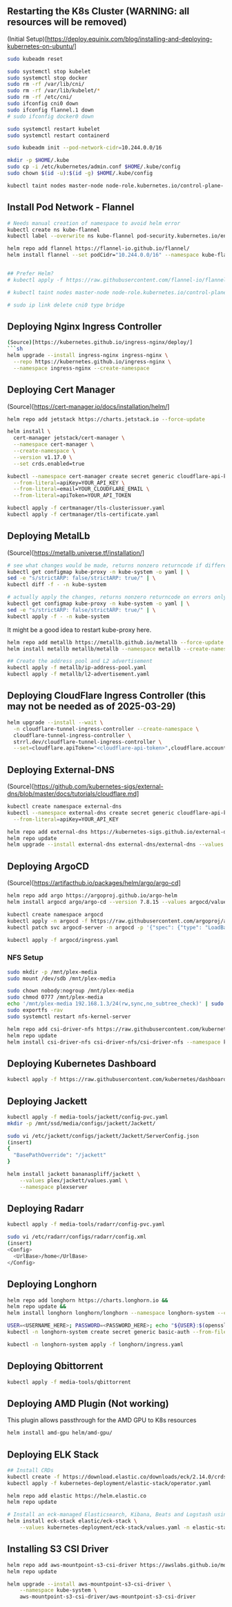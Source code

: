 ## Restarting the K8s Cluster (WARNING: all resources will be removed)

(Initial Setup)[https://deploy.equinix.com/blog/installing-and-deploying-kubernetes-on-ubuntu/]

```sh
sudo kubeadm reset

sudo systemctl stop kubelet
sudo systemctl stop docker
sudo rm -rf /var/lib/cni/
sudo rm -rf /var/lib/kubelet/*
sudo rm -rf /etc/cni/
sudo ifconfig cni0 down
sudo ifconfig flannel.1 down
# sudo ifconfig docker0 down

sudo systemctl restart kubelet
sudo systemctl restart containerd

sudo kubeadm init --pod-network-cidr=10.244.0.0/16

mkdir -p $HOME/.kube
sudo cp -i /etc/kubernetes/admin.conf $HOME/.kube/config
sudo chown $(id -u):$(id -g) $HOME/.kube/config

kubectl taint nodes master-node node-role.kubernetes.io/control-plane-
```
## Install Pod Network - Flannel
```sh
# Needs manual creation of namespace to avoid helm error
kubectl create ns kube-flannel
kubectl label --overwrite ns kube-flannel pod-security.kubernetes.io/enforce=privileged

helm repo add flannel https://flannel-io.github.io/flannel/
helm install flannel --set podCidr="10.244.0.0/16" --namespace kube-flannel flannel/flannel


## Prefer Helm?
# kubectl apply -f https://raw.githubusercontent.com/flannel-io/flannel/master/Documentation/kube-flannel.yml

# kubectl taint nodes master-node node-role.kubernetes.io/control-plane-

# sudo ip link delete cni0 type bridge
```

## Deploying Nginx Ingress Controller

<!-- (Source)[https://github.com/morrismusumi/kubernetes/tree/main/clusters/homelab-k8s/apps/metallb-plus-nginx-ingress]
```sh
helm install nginx-ingress oci://ghcr.io/nginxinc/charts/nginx-ingress --version 1.0.2 -->
```sh
(Source)[https://kubernetes.github.io/ingress-nginx/deploy/]
```sh
helm upgrade --install ingress-nginx ingress-nginx \
  --repo https://kubernetes.github.io/ingress-nginx \
  --namespace ingress-nginx --create-namespace
```

## Deploying Cert Manager

<!-- (Source)[https://github.com/morrismusumi/kubernetes/tree/main/clusters/homelab-k8s/apps/cert-manager]

```sh
kubectl apply -f https://github.com/cert-manager/cert-manager/releases/download/v1.12.0/cert-manager.yaml

kubectl --namespace cert-manager create secret generic cloudflare-api-key \
  --from-literal=apiKey=YOUR_API_KEY \
  --from-literal=email=YOUR_CLOUDFLARE_EMAIL \
  --from-literal=apiToken=YOUR_API_TOKEN

kubectl apply -f certmanager/tls-clusterissuer.yaml
kubectl apply -f certmanager/tls-certificate.yaml
``` -->

(Source)[https://cert-manager.io/docs/installation/helm/]
```sh
helm repo add jetstack https://charts.jetstack.io --force-update

helm install \
  cert-manager jetstack/cert-manager \
  --namespace cert-manager \
  --create-namespace \
  --version v1.17.0 \
  --set crds.enabled=true

kubectl --namespace cert-manager create secret generic cloudflare-api-key \
  --from-literal=apiKey=YOUR_API_KEY \
  --from-literal=email=YOUR_CLOUDFLARE_EMAIL \
  --from-literal=apiToken=YOUR_API_TOKEN

kubectl apply -f certmanager/tls-clusterissuer.yaml
kubectl apply -f certmanager/tls-certificate.yaml
```



## Deploying MetalLb

(Source)[https://metallb.universe.tf/installation/]

```sh
# see what changes would be made, returns nonzero returncode if different
kubectl get configmap kube-proxy -n kube-system -o yaml | \
sed -e "s/strictARP: false/strictARP: true/" | \
kubectl diff -f - -n kube-system

# actually apply the changes, returns nonzero returncode on errors only
kubectl get configmap kube-proxy -n kube-system -o yaml | \
sed -e "s/strictARP: false/strictARP: true/" | \
kubectl apply -f - -n kube-system
```
It might be a good idea to restart kube-proxy here.

```sh
helm repo add metallb https://metallb.github.io/metallb --force-update
helm install metallb metallb/metallb --namespace metallb --create-namespace

## Create the address pool and L2 advertisement
kubectl apply -f metallb/ip-address-pool.yaml
kubectl apply -f metallb/l2-advertisement.yaml
```

## Deploying CloudFlare Ingress Controller (this may not be needed as of 2025-03-29)
```sh
helm upgrade --install --wait \
  -n cloudflare-tunnel-ingress-controller --create-namespace \
  cloudflare-tunnel-ingress-controller \
  strrl.dev/cloudflare-tunnel-ingress-controller \
  --set=cloudflare.apiToken="<cloudflare-api-token>",cloudflare.accountId="<cloudflare-account-id>",cloudflare.tunnelName="<your-favorite-tunnel-name>"
```

## Deploying External-DNS

<!-- ```sh
kubectl create secret generic cloudflare-api-key --from-literal=apiKey=YOUR_API_KEY --from-literal=email=YOUR_CLOUDFLARE_EMAIL --from-literal=apiToken=YOUR_API_TOKEN
kubectl apply -f external-dns/deployment.yaml
``` -->

(Source)[https://github.com/kubernetes-sigs/external-dns/blob/master/docs/tutorials/cloudflare.md]
```sh
kubectl create namespace external-dns
kubectl --namespace external-dns create secret generic cloudflare-api-key \
  --from-literal=apiKey=YOUR_API_KEY

helm repo add external-dns https://kubernetes-sigs.github.io/external-dns/
helm repo update
helm upgrade --install external-dns external-dns/external-dns --values external-dns/values.yaml --namespace external-dns
```

## Deploying ArgoCD

(Source)[https://artifacthub.io/packages/helm/argo/argo-cd]
```sh
helm repo add argo https://argoproj.github.io/argo-helm
helm install argocd argo/argo-cd --version 7.8.15 --values argocd/values.yaml --namespace argocd --create-namespace
```

```sh
kubectl create namespace argocd
kubectl apply -n argocd -f https://raw.githubusercontent.com/argoproj/argo-cd/stable/manifests/install.yaml
kubectl patch svc argocd-server -n argocd -p '{"spec": {"type": "LoadBalancer"}}'

kubectl apply -f argocd/ingress.yaml

```

### NFS Setup

```sh
sudo mkdir -p /mnt/plex-media
sudo mount /dev/sdb /mnt/plex-media

sudo chown nobody:nogroup /mnt/plex-media
sudo chmod 0777 /mnt/plex-media
echo '/mnt/plex-media 192.168.1.3/24(rw,sync,no_subtree_check)' | sudo tee /etc/exports
sudo exportfs -rav
sudo systemctl restart nfs-kernel-server

helm repo add csi-driver-nfs https://raw.githubusercontent.com/kubernetes-csi/csi-driver-nfs/master/charts
helm repo update
helm install csi-driver-nfs csi-driver-nfs/csi-driver-nfs --namespace kube-system --set kubeletDir=/var/lib/kubelet
```

## Deploying Kubernetes Dashboard

```sh
kubectl apply -f https://raw.githubusercontent.com/kubernetes/dashboard/v2.7.0/aio/deploy/recommended.yaml
```

## Deploying Jackett

```sh
kubectl apply -f media-tools/jackett/config-pvc.yaml
mkdir -p /mnt/ssd/media/configs/jackett/Jackett/

sudo vi /etc/jackett/configs/jackett/Jackett/ServerConfig.json
(insert)
{
  "BasePathOverride": "/jackett"
}

helm install jackett bananaspliff/jackett \
    --values plex/jackett/values.yaml \
    --namespace plexserver
```

## Deploying Radarr

```sh
kubectl apply -f media-tools/radarr/config-pvc.yaml

sudo vi /etc/radarr/configs/radarr/config.xml
(insert)
<Config>
  <UrlBase>/home</UrlBase>
</Config>
```

## Deploying Longhorn

```sh
helm repo add longhorn https://charts.longhorn.io &&
helm repo update &&
helm install longhorn longhorn/longhorn --namespace longhorn-system --create-namespace -f longhorn/values.yaml

USER=<USERNAME_HERE>; PASSWORD=<PASSWORD_HERE>; echo "${USER}:$(openssl passwd -stdin -apr1 <<< ${PASSWORD})" >> auth
kubectl -n longhorn-system create secret generic basic-auth --from-file=auth

kubectl -n longhorn-system apply -f longhorn/ingress.yaml
```

## Deploying Qbittorrent

```sh
kubectl apply -f media-tools/qbittorrent
```


## Deploying AMD Plugin (Not working)

This plugin allows passthrough for the AMD GPU to K8s resources

```sh
helm install amd-gpu helm/amd-gpu/
```

## Deploying ELK Stack

```sh
## Install CRDs
kubectl create -f https://download.elastic.co/downloads/eck/2.14.0/crds.yaml
kubectl apply -f kubernetes-deployment/elastic-stack/operator.yaml

helm repo add elastic https://helm.elastic.co
helm repo update

# Install an eck-managed Elasticsearch, Kibana, Beats and Logstash using custom values.
helm install eck-stack elastic/eck-stack \
    --values kubernetes-deployment/eck-stack/values.yaml -n elastic-stack
```


## Installing S3 CSI Driver

```sh
helm repo add aws-mountpoint-s3-csi-driver https://awslabs.github.io/mountpoint-s3-csi-driver
helm repo update

helm upgrade --install aws-mountpoint-s3-csi-driver \
    --namespace kube-system \
    aws-mountpoint-s3-csi-driver/aws-mountpoint-s3-csi-driver

```
